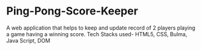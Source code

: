 # Ping-Pong-Score-Keeper
A web application that helps to keep and update record of 2 players playing a game having a winning score.
Tech Stacks used-
HTML5, CSS, Bulma, Java Script, DOM
